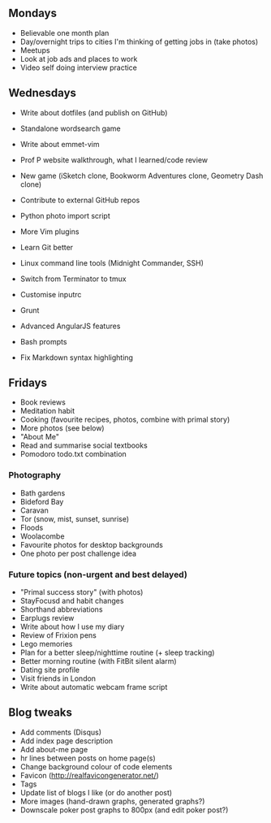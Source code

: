 ## Mondays

- Believable one month plan
- Day/overnight trips to cities I'm thinking of getting jobs in (take photos)
- Meetups
- Look at job ads and places to work
- Video self doing interview practice

## Wednesdays

- Write about dotfiles (and publish on GitHub)
- Standalone wordsearch game
- Write about emmet-vim
- Prof P website walkthrough, what I learned/code review

- New game (iSketch clone, Bookworm Adventures clone, Geometry Dash clone)
- Contribute to external GitHub repos
- Python photo import script

- More Vim plugins
- Learn Git better
- Linux command line tools (Midnight Commander, SSH)
- Switch from Terminator to tmux
- Customise inputrc
- Grunt
- Advanced AngularJS features
- Bash prompts
- Fix Markdown syntax highlighting 

## Fridays

- Book reviews
- Meditation habit
- Cooking (favourite recipes, photos, combine with primal story)
- More photos (see below)
- "About Me"
- Read and summarise social textbooks
- Pomodoro todo.txt combination

### Photography

- Bath gardens
- Bideford Bay
- Caravan
- Tor (snow, mist, sunset, sunrise)
- Floods
- Woolacombe
- Favourite photos for desktop backgrounds
- One photo per post challenge idea

### Future topics (non-urgent and best delayed)

- "Primal success story" (with photos)
- StayFocusd and habit changes
- Shorthand abbreviations
- Earplugs review
- Write about how I use my diary
- Review of Frixion pens
- Lego memories
- Plan for a better sleep/nighttime routine (+ sleep tracking)
- Better morning routine (with FitBit silent alarm)
- Dating site profile
- Visit friends in London
- Write about automatic webcam frame script

## Blog tweaks

- Add comments (Disqus)
- Add index page description
- Add about-me page
- hr lines between posts on home page(s)
- Change background colour of code elements
- Favicon (http://realfavicongenerator.net/)
- Tags
- Update list of blogs I like (or do another post)
- More images (hand-drawn graphs, generated graphs?)
- Downscale poker post graphs to 800px (and edit poker post?)
